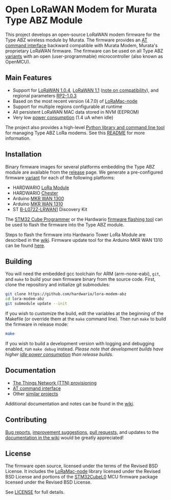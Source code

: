 # Open LoRaWAN Modem for Murata Type ABZ Module

This project develops an open-source LoRaWAN modem firmware for the Type ABZ wireless module by Murata. The firmware provides an [AT command interface](https://github.com/hardwario/lora-modem-abz/wiki/AT-Command-Interface) backward compatible with Murata Modem, Murata's proprietary LoRaWAN firmware. The firmware can be used on all Type ABZ [variants](https://github.com/hardwario/lora-modem-abz/wiki/Type-ABZ-Modules) with an open (user-programmable) microcontroller (also known as OpenMCU).

## Main Features

* Support for [LoRaWAN 1.0.4](https://resources.lora-alliance.org/technical-specifications/ts001-1-0-4-lorawan-l2-1-0-4-specification), [LoRaWAN 1.1](https://resources.lora-alliance.org/technical-specifications/lorawan-specification-v1-1) ([note on compatibility](https://github.com/hardwario/lora-modem-abz/wiki/LoRaWAN-1.1-Compatibility)), and regional parameters [RP2-1.0.3](https://resources.lora-alliance.org/technical-specifications/rp2-1-0-3-lorawan-regional-parameters)
* Based on the most recent version (4.7.0) of [LoRaMac-node](https://github.com/Lora-net/LoRaMac-node)
* Support for multiple regions configurable at runtime
* All persistent LoRaWAN MAC data stored in NVM (EEPROM)
* Very low [power consumption](https://github.com/hardwario/lora-modem-abz/wiki/Power-Consumption) (1.4 uA when idle)

The project also provides a high-level [Python library and command line tool](./python) for managing Type ABZ LoRa modems. See this [README](./python/README.md) for more information.

## Installation

Binary firmware images for several platforms embedding the Type ABZ module are available from the [release](https://github.com/hardwario/lora-modem-abz/releases) page. We generate a pre-configured firmware [variant](https://github.com/hardwario/lora-modem-abz/wiki/Supported-Platforms) for each of the following platforms:
  * HARDWARIO [LoRa Module](https://shop.hardwario.com/lora-module/)
  * HARDWARIO [Chester](https://www.hardwario.com/chester/)
  * Arduino [MKR WAN 1300](https://store-usa.arduino.cc/products/arduino-mkr-wan-1300-lora-connectivity)
  * Arduino [MKR WAN 1310](https://store.arduino.cc/products/arduino-mkr-wan-1310)
  * ST [B-L072Z-LRWAN1](https://www.st.com/en/evaluation-tools/b-l072z-lrwan1.html) Discovery Kit

The [STM32 Cube Programmer](https://www.st.com/en/development-tools/stm32cubeprog.html) or the Hardwario [firmware flashing tool](https://tower.hardwario.com/en/latest/tools/hardwario-firmware-flashing-tool/) can be used to flash the firmware into the Type ABZ module.

Steps to flash the firmware into Hardwario Tower LoRa Module are described in the [wiki](https://github.com/hardwario/lora-modem-abz/wiki/LoRa-Module-Firmware-Update). Firmware update tool for the Arduino MKR WAN 1310 can be found [here](https://github.com/disk91/mkr1310_openLoRaModem_fw_update). 

## Building

You will need the embedded gcc toolchain for ARM (arm-none-eabi), `git`, and `make` to build your own firmware binary from the source code. First, clone the repository and initialize git submodules:
```sh
git clone https://github.com/hardwario/lora-modem-abz
cd lora-modem-abz
git submodule update --init
```
If you wish to customize the build, edit the variables at the beginning of the Makefile (or override them at the `make` command line). Then run `make` to build the firmware in release mode:
```sh
make
```
If you wish to build a development version with logging and debugging enabled, run `make debug` instead. *Please note that development builds have higher [idle power consumption](https://github.com/hardwario/lora-modem-abz/wiki/Power-Consumption) than release builds.*

## Documentation
* [The Things Network (TTN) provisioning](https://github.com/hardwario/lora-modem-abz/wiki/TTN-Provisioning)
* [AT command interface](https://github.com/hardwario/lora-modem-abz/wiki/AT-Command-Interface)
* Other [similar projects](https://github.com/hardwario/lora-modem-abz/wiki/Related-Work)

Additional documentation and notes can be found in the [wiki](https://github.com/hardwario/lora-modem-abz/wiki).

## Contributing

[Bug reports](https://github.com/hardwario/lora-modem-abz/issues), [improvement suggestions](https://github.com/hardwario/lora-modem-abz/issues), [pull requests](https://github.com/hardwario/lora-modem-abz/pulls), and updates to the [documentation in the wiki](https://github.com/hardwario/lora-modem-abz/wiki) would be greatly appreciated!

## License

The firmware open source, licensed under the terms of the Revised BSD License. It includes the [LoRaMac-node](https://github.com/Lora-net/LoRaMac-node) library licensed under the Revised BSD License and portions of the [STM32CubeL0](https://github.com/STMicroelectronics/STM32CubeL0) MCU firmware package licensed under the Revised BSD License.

See [LICENSE](LICENSE) for full details.
